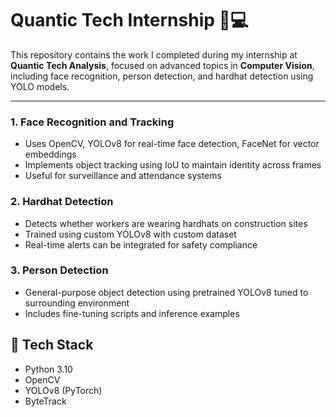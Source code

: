 # Quantic Tech Internship 🧠💻

This repository contains the work I completed during my internship at **Quantic Tech Analysis**, focused on advanced topics in **Computer Vision**, including face recognition, person detection, and hardhat detection using YOLO models.

---------------------------------

### 1. **Face Recognition and Tracking**
- Uses OpenCV, YOLOv8 for real-time face detection, FaceNet for vector embeddings
- Implements object tracking using IoU to maintain identity across frames
- Useful for surveillance and attendance systems

### 2. **Hardhat Detection**
- Detects whether workers are wearing hardhats on construction sites
- Trained using custom YOLOv8 with custom dataset
- Real-time alerts can be integrated for safety compliance

### 3. **Person Detection**
- General-purpose object detection using pretrained YOLOv8 tuned to surrounding environment
- Includes fine-tuning scripts and inference examples

## 🧪 Tech Stack

- Python 3.10
- OpenCV
- YOLOv8 (PyTorch)
- ByteTrack
